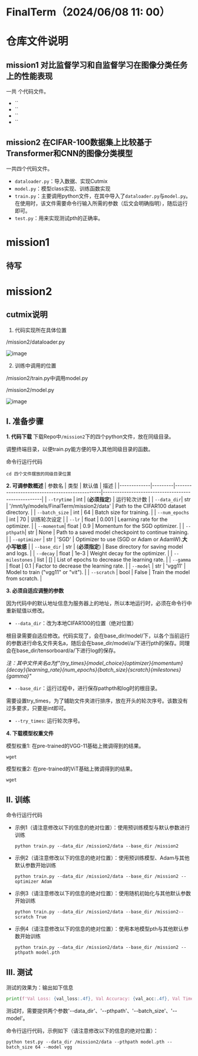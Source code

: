 # FinalTerm（2024/06/08 11: 00）

# 仓库文件说明
## mission1 对比监督学习和自监督学习在图像分类任务上的性能表现
一共 个代码文件。
- ``
- ``
- ``
- ``

## mission2 在CIFAR-100数据集上比较基于Transformer和CNN的图像分类模型
一共四个代码文件。
- `dataloader.py`：导入数据、实现Cutmix
- `model.py`：模型class实现、训练函数实现
- `train.py`：主要调用python文件，在其中导入了`dataloader.py`与`model.py`。在使用时，该文件需要命令行输入所需的参数（后文会明确指明），随后运行即可。
- `test.py`：用来实现测试pth的正确率。

# mission1
## 待写

# mission2
## cutmix说明
1. 代码实现所在具体位置

/mission2/dataloader.py

![image](https://github.com/He1senbergg/FinalTerm-Part2/assets/148076707/4b33d7de-fae2-475e-9e0e-e4bfb84281a7)

2. 训练中调用的位置

/mission2/train.py中调用model.py

/mission2/model.py

![image](https://github.com/He1senbergg/FinalTerm-Part2/assets/148076707/641b16cf-29fc-4fa9-91e2-c4656108f5a5)

## Ⅰ. 准备步骤
**1. 代码下载**
下载Repo中`/mission2`下的四个python文件，放在同级目录。

调整终端目录，以便train.py能方便的导入其他同级目录的函数。

命令行运行代码
```
cd 四个文件摆放的同级目录位置
```

**2. 可调参数概述**
| 参数名        | 类型    | 默认值                                         | 描述                                               |
|-------------|---------|-----------------------------------------------|----------------------------------------------------|
| `--trytime` | int     | (**必须指定**)                                     | 运行轮次计数         |
| `--data_dir`| str     | '/mnt/ly/models/FinalTerm/mission2/data'       | Path to the CIFAR100 dataset directory.            |
| `--batch_size` | int  | 64                                             | Batch size for training.                           |
| `--num_epochs` | int  | 70                                             | 训练轮次设定                     |
| `--lr`      | float   | 0.001                                          | Learning rate for the optimizer.                   |
| `--momentum`| float   | 0.9                                            | Momentum for the SGD optimizer.                    |
| `--pthpath`| str     | None                                           | Path to a saved model checkpoint to continue training. |
| `--optimizer` | str  | 'SGD'                                          | Optimizer to use (SGD or Adam or AdamW).**大小写敏感**                   |
| `--base_dir` | str   | (**必须指定**)                                     | Base directory for saving model and logs.          |
| `--decay`   | float  | 1e-3                                           | Weight decay for the optimizer.                    |
| `--milestones` | list | []                                          | List of epochs to decrease the learning rate.      |
| `--gamma`   | float  | 0.1                                            | Factor to decrease the learning rate.              |
| `--model`   | str    | 'vgg11'                                          | Model to train ("vgg11" or "vit").                     |
| `--scratch` | bool   | False                                          | Train the model from scratch.                      |

**3. 必须自适应调整的参数**

因为代码中的默认地址信息为服务器上的地址，所以本地运行时，必须在命令行中重新赋值以修改。
- `--data_dir`：改为本地CIFAR100的位置（绝对位置）

根目录需要自适应修改。代码实现了，会在base_dir/model/下，以各个当前运行的参数进行命名文件夹名a，随后会在base_dir/model/a/下进行pth的保存。同理会在base_dir/tensorboard/a/下进行log的保存。

*注：其中文件夹名a为f"{try_times}_{model_choice}_{optimizer}_{momentum}_{decay}_{learning_rate}_{num_epochs}_{batch_size}_{scratch}_{milestones}_{gamma}"*
- `--base_dir`：运行过程中，进行保存pathpth和log时的根目录。

需要设置try_times，为了辅助文件夹进行排序，放在开头的轮次序号。该数没有过多要求，只要是int即可。
- `--try_times`: 运行轮次序号。

**4. 下载模型权重文件**

模型权重1: 在pre-trained的VGG-11基础上微调得到的结果。
```
wget 
```

模型权重2: 在pre-trained的ViT基础上微调得到的结果。
```
wget 
```

## Ⅱ. 训练

命令行运行代码

- 示例1（请注意修改以下的信息的绝对位置）：使用预训练模型与默认参数进行训练
  ```
  python train.py --data_dir /mission2/data --base_dir /mission2
  ```
- 示例2（请注意修改以下的信息的绝对位置）：使用预训练模型、Adam与其他默认参数开始训练
  ```
  python train.py --data_dir /mission2/data --base_dir /mission2 --optimizer Adam
  ```
- 示例3（请注意修改以下的信息的绝对位置）：使用随机初始化与其他默认参数开始训练
  ```
  python train.py --data_dir /mission2/data --base_dir /mission2--scratch True
  ```
- 示例4（请注意修改以下的信息的绝对位置）：使用本地模型pth与其他默认参数开始训练
  ```
  python train.py --data_dir /mission2/data --base_dir /mission2 --pthpath model.pth
  ```

## Ⅲ. 测试

测试的效果为：输出如下信息
```python
print(f'Val Loss: {val_loss:.4f}, Val Accuracy: {val_acc:.4f}, Val Time: {val_elapsed_time:.2f}s')
```

测试时，需要提供两个参数'--data_dir'、'--pthpath'、'--batch_size'、'--model'。

命令行运行代码，示例如下（请注意修改以下的信息的绝对位置）：
```
python test.py --data_dir /mission2/data --pthpath model.pth --batch_size 64 --model vgg
```
